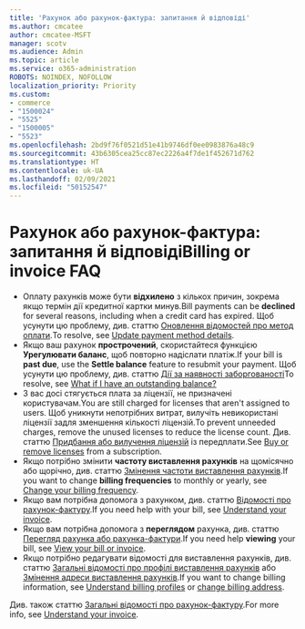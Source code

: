 ```yaml
---
title: 'Рахунок або рахунок-фактура: запитання й відповіді'
ms.author: cmcatee
author: cmcatee-MSFT
manager: scotv
ms.audience: Admin
ms.topic: article
ms.service: o365-administration
ROBOTS: NOINDEX, NOFOLLOW
localization_priority: Priority
ms.custom:
- commerce
- "1500024"
- "5525"
- "1500005"
- "5523"
ms.openlocfilehash: 2bd9f76f0521d51e41b9746df0ee0983876a48c9
ms.sourcegitcommit: 43b6305cea25cc87ec2226a4f7de1f452671d762
ms.translationtype: HT
ms.contentlocale: uk-UA
ms.lasthandoff: 02/09/2021
ms.locfileid: "50152547"
---
```

# <a name="billing-or-invoice-faq"></a><span data-ttu-id="a1a2c-102">Рахунок або рахунок-фактура: запитання й відповіді</span><span class="sxs-lookup"><span data-stu-id="a1a2c-102">Billing or invoice FAQ</span></span>

- <span data-ttu-id="a1a2c-103">Оплату рахунків може бути **відхилено** з кількох причин, зокрема якщо термін дії кредитної картки минув.</span><span class="sxs-lookup"><span data-stu-id="a1a2c-103">Bill payments can be **declined** for several reasons, including when a credit card has expired.</span></span> <span data-ttu-id="a1a2c-104">Щоб усунути цю проблему, див. статтю [Оновлення відомостей про метод оплати](https://docs.microsoft.com/microsoft-365/commerce/billing-and-payments/manage-payment-methods#update-payment-method-details).</span><span class="sxs-lookup"><span data-stu-id="a1a2c-104">To resolve, see [Update payment method details](https://docs.microsoft.com/microsoft-365/commerce/billing-and-payments/manage-payment-methods#update-payment-method-details).</span></span>
- <span data-ttu-id="a1a2c-105">Якщо ваш рахунок **прострочений**, скористайтеся функцією **Урегулювати баланс**, щоб повторно надіслати платіж.</span><span class="sxs-lookup"><span data-stu-id="a1a2c-105">If your bill is **past due**, use the **Settle balance** feature to resubmit your payment.</span></span> <span data-ttu-id="a1a2c-106">Щоб усунути цю проблему, див. статтю [Дії за наявності заборгованості](https://docs.microsoft.com/microsoft-365/commerce/billing-and-payments/pay-for-your-subscription#what-if-i-have-an-outstanding-balance)</span><span class="sxs-lookup"><span data-stu-id="a1a2c-106">To resolve, see [What if I have an outstanding balance?](https://docs.microsoft.com/microsoft-365/commerce/billing-and-payments/pay-for-your-subscription#what-if-i-have-an-outstanding-balance)</span></span>
- <span data-ttu-id="a1a2c-107">З вас досі стягується плата за ліцензії, не призначені користувачам.</span><span class="sxs-lookup"><span data-stu-id="a1a2c-107">You are still charged for licenses that aren't assigned to users.</span></span> <span data-ttu-id="a1a2c-108">Щоб уникнути непотрібних витрат, вилучіть невикористані ліцензії задля зменшення кількості ліцензій.</span><span class="sxs-lookup"><span data-stu-id="a1a2c-108">To prevent unneeded charges, remove the unused licenses to reduce the license count.</span></span> <span data-ttu-id="a1a2c-109">Див. статтю [Придбання або вилучення ліцензій](https://docs.microsoft.com/microsoft-365/commerce/licenses/buy-licenses) із передплати.</span><span class="sxs-lookup"><span data-stu-id="a1a2c-109">See [Buy or remove licenses](https://docs.microsoft.com/microsoft-365/commerce/licenses/buy-licenses) from a subscription.</span></span>
- <span data-ttu-id="a1a2c-110">Якщо потрібно змінити **частоту виставлення рахунків** на щомісячно або щорічно, див. статтю [Змінення частоти виставлення рахунків](https://docs.microsoft.com/microsoft-365/commerce/billing-and-payments/change-payment-frequency).</span><span class="sxs-lookup"><span data-stu-id="a1a2c-110">If you want to change **billing frequencies** to monthly or yearly, see [Change your billing frequency](https://docs.microsoft.com/microsoft-365/commerce/billing-and-payments/change-payment-frequency).</span></span>
- <span data-ttu-id="a1a2c-111">Якщо вам потрібна допомога з рахунком, див. статтю [Відомості про рахунок-фактуру](https://docs.microsoft.com/microsoft-365/commerce/billing-and-payments/understand-your-invoice2).</span><span class="sxs-lookup"><span data-stu-id="a1a2c-111">If you need help with your bill, see [Understand your invoice](https://docs.microsoft.com/microsoft-365/commerce/billing-and-payments/understand-your-invoice2).</span></span>
- <span data-ttu-id="a1a2c-112">Якщо вам потрібна допомога з **переглядом** рахунка, див. статтю [Перегляд рахунка або рахунка-фактури](https://docs.microsoft.com/microsoft-365/commerce/billing-and-payments/view-your-bill-or-invoice).</span><span class="sxs-lookup"><span data-stu-id="a1a2c-112">If you need help **viewing** your bill, see [View your bill or invoice](https://docs.microsoft.com/microsoft-365/commerce/billing-and-payments/view-your-bill-or-invoice).</span></span>
- <span data-ttu-id="a1a2c-113">Якщо потрібно редагувати відомості для виставлення рахунків, див. статтю [Загальні відомості про профілі виставлення рахунків](https://docs.microsoft.com/microsoft-365/commerce/billing-and-payments/manage-billing-profiles) або [Змінення адреси виставлення рахунків](https://docs.microsoft.com/microsoft-365/commerce/billing-and-payments/change-your-billing-addresses).</span><span class="sxs-lookup"><span data-stu-id="a1a2c-113">If you want to change billing information, see [Understand billing profiles](https://docs.microsoft.com/microsoft-365/commerce/billing-and-payments/manage-billing-profiles) or [change billing address](https://docs.microsoft.com/microsoft-365/commerce/billing-and-payments/change-your-billing-addresses).</span></span>

<span data-ttu-id="a1a2c-114">Див. також статтю [Загальні відомості про рахунок-фактуру](https://docs.microsoft.com/microsoft-365/commerce/billing-and-payments/understand-your-invoice2).</span><span class="sxs-lookup"><span data-stu-id="a1a2c-114">For more info, see [Understand your invoice](https://docs.microsoft.com/microsoft-365/commerce/billing-and-payments/understand-your-invoice2).</span></span>